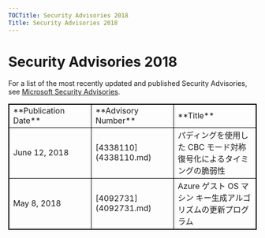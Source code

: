 ```yaml
---
TOCTitle: Security Advisories 2018
Title: Security Advisories 2018
---
```


Security Advisories 2018
========================

For a list of the most recently updated and published Security Advisories, see [Microsoft Security Advisories](http://technet.microsoft.com/en-us/security/dn530791).
  
<table style="border:1px solid black;">
<colgroup>
<col width="33%" />
<col width="33%" />
<col width="33%" />
</colgroup>
<tbody>
<tr class="odd">
<td style="border:1px solid black;">**Publication Date**</td>
<td style="border:1px solid black;">**Advisory Number**</td>
<td style="border:1px solid black;">**Title**</td>
</tr>
<tr class="even">
<td style="border:1px solid black;">June 12, 2018</td>
<td style="border:1px solid black;">[4338110](4338110.md) </td>
<td style="border:1px solid black;">パディングを使用した CBC モード対称復号化によるタイミングの脆弱性</td>
</tr>
<tr class="odd">
<td style="border:1px solid black;">May 8, 2018</td>
<td style="border:1px solid black;">[4092731](4092731.md) </td>
<td style="border:1px solid black;">Azure ゲスト OS マシン キー生成アルゴリズムの更新プログラム</td>
</tr>
</tbody>
</table>
